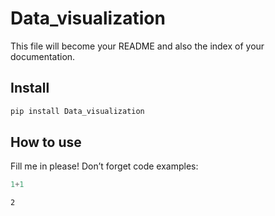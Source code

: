 Data_visualization
================

<!-- WARNING: THIS FILE WAS AUTOGENERATED! DO NOT EDIT! -->

This file will become your README and also the index of your
documentation.

## Install

``` sh
pip install Data_visualization
```

## How to use

Fill me in please! Don’t forget code examples:

``` python
1+1
```

    2
